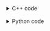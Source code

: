 <details><summary>C++ code</summary>

Runtime: `10 ms`, faster than `44.93%`.<br>
Memory Usage: `11.3 MB`, less than `89.94%`.<br>

![](https://github.com/archishmanghos/code-images/blob/master/Leetcode/1662.png)

</details>

<br>

<details><summary>Python code</summary>

Runtime: `78 ms`, faster than `5.78%`.<br>
Memory Usage: `13.9 MB`, less than `33.11%`.<br>

![](https://github.com/archishmanghos/code-images/blob/master/Leetcode/1662-py.png)

</details>